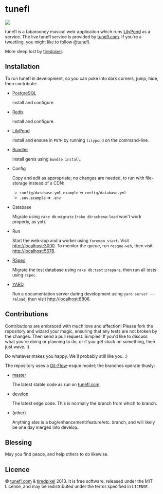 tunefl
======

![](https://raw.github.com/tiredpixel/tunefl/master/app/assets/images/logo.png)

tunefl is a fabarooney musical web-application which runs [LilyPond](http://lilypond.org) as a service. The live tunefl service is provided by [tunefl.com](http://www.tunefl.com). If you're a tweetling, you might like to follow [@tunefl](https://twitter.com/tunefl).

More sleep lost by [tiredpixel](http://www.tiredpixel.com).


Installation
------------

To run tunefl in development, so you can poke into dark corners, jump, hide, then contribute:

- [PostgreSQL](http://www.postgresql.org)

  Install and configure.

- [Redis](http://redis.io)

  Install and configure.

- [LilyPond](http://lilypond.org)

  Install and ensure in `PATH` by running `lilypond` on the command-line.

- [Bundler](http://gembundler.com)

  Install gems using `bundle install`.

- Config

  Copy and edit as appropriate; no changes are needed, to run with file-storage instead of a CDN:

  - `config/database.yml.example` => `config/database.yml`
  - `.env.example` => `.env`

- Database

  Migrate using `rake db:migrate` (`rake db:schema:load` won't work properly, as yet).

- Run

  Start the web-app and a worker using `foreman start`. Visit <http://localhost:3000>. To monitor the queue, run `resque-web`, then visit <http://localhost:5678>.

- [RSpec](http://rspec.info)

  Migrate the test database using `rake db:test:prepare`, then run all tests using `rspec`.

- [YARD](http://yardoc.org)

  Run a documentation server during development using `yard server --reload`, then visit <http://localhost:8808>.


Contributions
-------------

Contributions are embraced with much love and affection! Please fork the
repository and wizard your magic, ensuring that any tests are not broken by the
changes. Then send a pull request. Simples! If you'd like to discuss what you're
doing or planning to do, or if you get stuck on something, then just wave. :)

Do whatever makes you happy. We'll probably still like you. :)

The repository uses a [Git-Flow](http://nvie.com/posts/a-successful-git-branching-model)-esque model; the branches operate thusly:

- [master](https://github.com/tiredpixel/tunefl/tree/master)

  The latest stable code as run on [tunefl.com](http://www.tunefl.com).

- [develop](https://github.com/tiredpixel/tunefl/tree/develop)

  The latest edge code. This is normally the branch from which to branch.

- (other)

  Anything else is a bug/enhancement/feature/etc. branch, and will likely be one day merged into develop.


Blessing
--------

May you find peace, and help others to do likewise.


Licence
-------

© [tunefl.com](http://www.tunefl.com) &
[tiredpixel](http://www.tiredpixel.com) 2013. It is free software, released
under the MIT License, and may be redistributed under the terms specified in
`LICENSE`.
